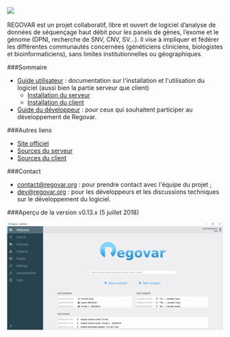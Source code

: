 <img src="https://raw.githubusercontent.com/REGOVAR/Regovar/master/logo/logotitle.color.png" height="150px"/>

REGOVAR est un projet collaboratif, libre et ouvert de logiciel d’analyse de données de séquençage haut débit pour les panels de gènes, l’exome et le génome (DPNI, recherche de SNV, CNV, SV...). Il vise à impliquer et fédérer les différentes communautés concernées (généticiens cliniciens, biologistes et bioinformaticiens), sans limites institutionnelles ou géographiques.

###Sommaire
 * [Guide utilisateur](usage/presentation) : documentation sur l'installation et l'utilisation du logiciel (aussi bien la partie serveur que client)
   - [Installation du serveur](installation/server)
   - [Installation du client](installation/client)
 * [Guide du développeur](developper/community) : pour ceux qui souhaitent participer au développement de Regovar.

###Autres liens
 * [Site officiel](https://regovar.org)
 * [Sources du serveur](https://github.com/REGOVAR/Regovar)
 * [Sources du client](https://github.com/REGOVAR/QRegovar)

###Contact
 * contact@regovar.org : pour prendre contact avec l'équipe du projet ;
 * dev@regovar.org : pour les développeurs et les discussions techniques sur le développement du logiciel.

###Aperçu de la version v0.13.x (5 juillet 2018)

![Aperçu](https://raw.githubusercontent.com/REGOVAR/Regovar/master/docs/assets/img/QRegovar-0.13.x.gif)
